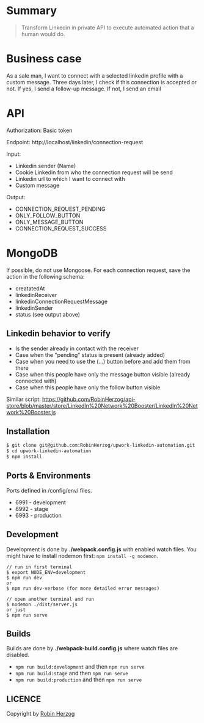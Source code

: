 # Summary
> Transform Linkedin in private API to execute automated action that a human would do.

# Business case
As a sale man, I want to connect with a selected linkedin profile with a custom message. Three days later, I check if this connection is accepted or not. If yes, I send a follow-up message. If not, I send an email

# API
Authorization: Basic token 

Endpoint: http://localhost/linkedin/connection-request

Input:
- Linkedin sender (Name)
- Cookie Linkedin from who the connection request will be send
- Linkedin url to which I want to connect with
- Custom message

Output:
- CONNECTION_REQUEST_PENDING
- ONLY_FOLLOW_BUTTON
- ONLY_MESSAGE_BUTTON
- CONNECTION_REQUEST_SUCCESS

# MongoDB

If possible, do not use Mongoose.
For each connection request, save the action in the following schema:
- creatatedAt
- linkedinReceiver
- linkedinConnectionRequestMessage
- linkedinSender
- status (see output above)

## Linkedin behavior to verify
- Is the sender already in contact with the receiver
- Case when the "pending" status is present (already added)
- Case when you need to use the (...) button before and add them from there
- Case when this people have only the message button visible (already connected with)
- Case when this people have only the follow button visible

Similar script: https://github.com/RobinHerzog/api-store/blob/master/store/LinkedIn%20Network%20Booster/LinkedIn%20Network%20Booster.js



## Installation

```bash
$ git clone git@github.com:RobinHerzog/upwork-linkedin-automation.git
$ cd upwork-linkedin-automation
$ npm install
```


## Ports & Environments

Ports defined in /config/env/ files.

- 6991 - development
- 6992 - stage
- 6993 - production



## Development

Development is done by **./webpack.config.js** with enabled watch files.
You might have to install nodemon first: `npm install -g nodemon`.

```
// run in first terminal
$ export NODE_ENV=development
$ npm run dev
or
$ npm run dev-verbose (for more detailed error messages)

// open another terminal and run
$ nodemon ./dist/server.js
or just
$ npm run serve
```


## Builds

Builds are done by **./webpack-build.config.js** where watch files are disabled.

- `npm run build:development` and then `npm run serve`
- `npm run build:stage` and then `npm run serve`
- `npm run build:production` and then `npm run serve`


## LICENCE
Copyright by [Robin Herzog](LICENSE)
